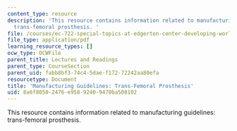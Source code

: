 ```yaml
---
content_type: resource
description: 'This resource contains information related to manufacturing guidelines:
  trans-femoral prosthesis. '
file: /courses/ec-722-special-topics-at-edgerton-center-developing-world-prosthetics-spring-2010/8a6f80502476e95892409470ba508102_MITEC_722S10_ICRC_transfem.pdf
file_type: application/pdf
learning_resource_types: []
ocw_type: OCWFile
parent_title: Lectures and Readings
parent_type: CourseSection
parent_uid: fabb8bf3-74c4-5dae-f172-72242aa80efa
resourcetype: Document
title: 'Manufacturing Guidelines: Trans-Femoral Prosthesis'
uid: 8a6f8050-2476-e958-9240-9470ba508102
---
```

This resource contains information related to manufacturing guidelines: trans-femoral prosthesis. 


